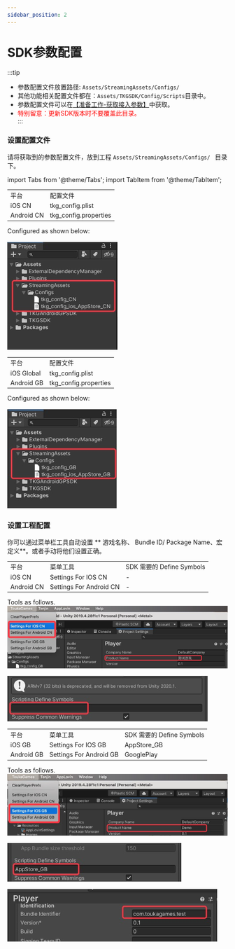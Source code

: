 ```yaml
---
sidebar_position: 2
---
```


# SDK参数配置

:::tip
- 参数配置文件放置路径: ```Assets/StreamingAssets/Configs/ ``` <br />
- 其他功能相关配置文件都在：```Assets/TKGSDK/Config/Scripts```目录中。  
- 参数配置文件可以在[【准备工作-获取接入参数】](./../sdk-prepare.md#获取接入参数)中获取。
- <font color="ff0000">特别留意：更新SDK版本时不要覆盖此目录。</font>    
:::

### 设置配置文件
请将获取到的参数配置文件，放到工程 ```Assets/StreamingAssets/Configs/ ``` 目录下。<br />    

import Tabs from '@theme/Tabs';
import TabItem from '@theme/TabItem';

<Tabs>
<TabItem value="国内版本" label="国内版本" default>

<table>
  <tr>
    <td>平台</td>
    <td>配置文件</td>
  </tr>
  <tr>
    <td>iOS CN</td>
    <td>tkg_config.plist</td>
  </tr>
  <tr>
    <td>Android CN</td>
    <td>tkg_config.properties</td>
  </tr>
</table>

Configured as shown below: <br /><br />
![config01](/img/config/config_cn.jpg)


  </TabItem>
  <TabItem value="海外版本" label="海外版本（即将开放）">



<table>
  <tr>
    <td>平台</td>
    <td>配置文件</td>
  </tr>
   <tr>
    <td>iOS Global</td>
    <td>tkg_config.plist</td>
  </tr>
  <tr>
    <td>Android GB</td>
    <td>tkg_config.properties</td>
  </tr>
</table>

Configured as shown below: <br /><br />
![config01](/img/config/config_gb.jpg)

  </TabItem>
</Tabs>


### 设置工程配置
你可以通过菜单栏工具自动设置 ** 游戏名称、 Bundle ID/ Package Name、宏定义**。或者手动将他们设置正确。<br />

<Tabs>
<TabItem value="国内版本" label="国内版本" default>
  <table>
  <td>平台</td>
    <td>菜单工具</td>
    <td>SDK 需要的 Define Symbols</td>
   <tr>
    <td>iOS CN</td>
    <td>Settings For IOS CN</td>
    <td>-</td>
  </tr>
  <tr>
    <td>Android CN</td>
    <td>Settings For Android CN</td>
    <td>-</td>
  </tr>
  </table>

  Tools as follows. <br />
![config01](/img/config/config_cn_name.jpg)

![config04](/img/config/config_cn_definesymbols.jpg)

  </TabItem>
  <TabItem value="海外版本" label="海外版本（即将开放）">
  <table>
  <tr>
    <td>平台</td>
    <td>菜单工具</td>
    <td>SDK 需要的 Define Symbols</td>
  </tr>
   <tr>
    <td>iOS GB</td>
    <td>Settings For IOS GB</td>
    <td>AppStore_GB</td>
  </tr>
  <tr>
    <td>Android GB</td>
    <td>Settings For Android GB</td>
    <td>GooglePlay</td>
  </tr>
  </table>

  Tools as follows.    <br />
  ![config02](/img/config/config_gb_name.jpg)

![config05](/img/config/config_gb_definesymbols.jpg)
  </TabItem>
</Tabs>

![config03](/img/config/config_bundle_id.jpg)